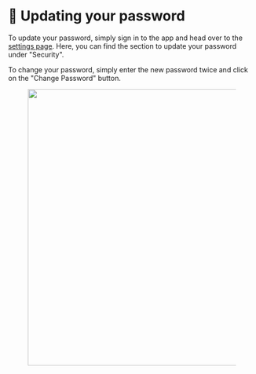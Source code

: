 # 🔑 Updating your password

To update your password, simply sign in to the app and head over to the [settings page](https://rxresume.org/dashboard/settings). Here, you can find the section to update your password under "Security".

To change your password, simply enter the new password twice and click on the "Change Password" button.

<figure><img src="../.gitbook/assets/Screenshot 2023-11-19 at 1.49.51 PM.png" alt="" width="563"><figcaption></figcaption></figure>
